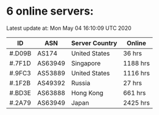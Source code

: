 # 6 online servers:

Latest update at: Mon May 04 16:10:09 UTC 2020

| ID | ASN | Server Country | Online |
| -- | --- | -------------- | ------ |
| #.D09B | AS174 | United States | 36 hrs |
| #.7F1D | AS63949 | Singapore | 1188 hrs |
| #.9FC3 | AS53889 | United States | 1116 hrs |
| #.1F2B | AS49392 | Russia | 27 hrs |
| #.BD3E | AS63888 | Hong Kong | 661 hrs |
| #.2A79 | AS63949 | Japan | 2425 hrs |

